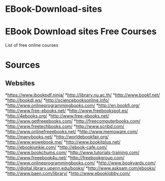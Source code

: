 # EBook-Download-sites
EBook Download sites
Free Courses
========================

List of free online courses

# Sources

## Websites


*https://www.ibookpdf.ninja/
*http://library.nu.ac.th/
*http://www.bookf.net/
*http://bookdl.ws/
*http://sciencebooksonline.info/
*http://www.onlineprogrammingbooks.com/
*http://en.bookfi.org/
*http://www.free-ebooks.net/
*http://www.freebookspot.es/
*http://4ebooks.org/
*http://www.free-ebooks.net/
*http://www.getfreeebooks.com/
*http://freecomputerbooks.com/
*http://www.freetechbooks.com/
*http://www.scribd.com/
*http://www.onlinefreeebooks.net/
*http://www.memoware.com/
*http://manybooks.net/
*http://worldebookfair.org/
*http://www.wowebook.me/
*http://www.bookitplus.net/
*http://ebookjunkie.com/
*http://ebook-cafe.com/
*http://www.bookchums.com/
*http://www.tutorials-training.com/
*http://www.freeebook4u.net/
*http://freebookgroup.com/
*http://www.onlineprogrammingbooks.com/
*http://www.bookyards.com/
*http://digital.library.upenn.edu/books/
*http://www.asksam.com/ebooks/
*http://www.baen.com/library/
*http://www.ebooklobby.com/

